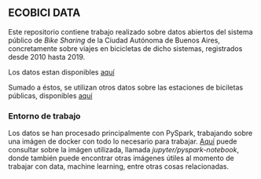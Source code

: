 ## **ECOBICI DATA**

Este repositorio contiene trabajo realizado sobre datos abiertos del sistema público de *Bike Sharing* de la Ciudad Autónoma de Buenos Aires, concretamente sobre viajes en bicicletas de dicho sistemas, registrados desde 2010 hasta 2019.

Los datos estan disponibles [aquí](https://data.buenosaires.gob.ar/dataset/bicicletas-publicas)

Sumado a éstos, se utilizan otros datos sobre las estaciones de biciletas públicas, disponibles [aquí](https://data.buenosaires.gob.ar/dataset/estaciones-bicicletas-publicas)

### Entorno de trabajo
Los datos se han procesado principalmente con PySpark, trabajando sobre una imágen de docker con todo lo necesario para trabajar.
[Aquí](https://jupyter-docker-stacks.readthedocs.io/en/latest/using/selecting.html) puede consultar sobre la imágen utilizada, llamada *jupyter/pyspark-notebook*, donde también puede encontrar otras imágenes útiles al momento de trabajar con data, machine learning, entre otras cosas relacionadas.